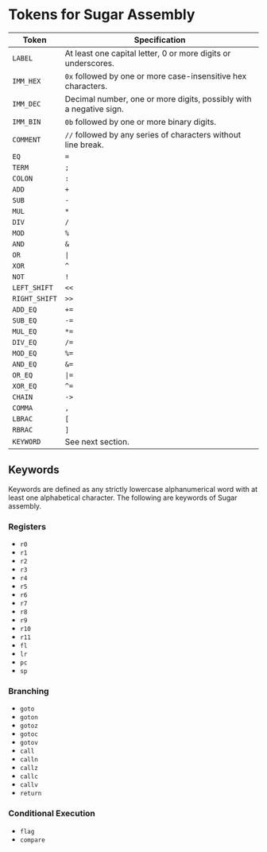 # Tokens for Sugar Assembly

| Token         | Specification                                                      |
|---------------|--------------------------------------------------------------------|
| `LABEL`       | At least one capital letter, 0 or more digits or underscores.      |
| `IMM_HEX`     | `0x` followed by one or more case-insensitive hex characters.      |
| `IMM_DEC`     | Decimal number, one or more digits, possibly with a negative sign. |
| `IMM_BIN`     | `0b` followed by one or more binary digits.                        |
| `COMMENT`     | `//` followed by any series of characters without line break.      |
| `EQ`          | `=`                                                                |
| `TERM`        | `;`                                                                |
| `COLON`       | `:`                                                                |
| `ADD`         | `+`                                                                |
| `SUB`         | `-`                                                                |
| `MUL`         | `*`                                                                |
| `DIV`         | `/`                                                                |
| `MOD`         | `%`                                                                |
| `AND`         | `&`                                                                |
| `OR`          | `\|`                                                               |
| `XOR`         | `^`                                                                |
| `NOT`         | `!`                                                                |
| `LEFT_SHIFT`  | `<<`                                                               |
| `RIGHT_SHIFT` | `>>`                                                               |
| `ADD_EQ`      | `+=`                                                               |
| `SUB_EQ`      | `-=`                                                               |
| `MUL_EQ`      | `*=`                                                               |
| `DIV_EQ`      | `/=`                                                               |
| `MOD_EQ`      | `%=`                                                               |
| `AND_EQ`      | `&=`                                                               |
| `OR_EQ`       | `\|=`                                                              |
| `XOR_EQ`      | `^=`                                                               |
| `CHAIN`       | `->`                                                               |
| `COMMA`       | `,`                                                                |
| `LBRAC`       | `[`                                                                |
| `RBRAC`       | `]`                                                                |
| `KEYWORD`     | See next section.                                                  |

## Keywords

Keywords are defined as any strictly lowercase alphanumerical word with at least one alphabetical character. 
The following are keywords of Sugar assembly. 

### Registers 

- `r0`
- `r1`
- `r2`
- `r3`
- `r4`
- `r5`
- `r6`
- `r7`
- `r8`
- `r9`
- `r10`
- `r11`
- `fl`
- `lr`
- `pc`
- `sp`

### Branching 

- `goto`
- `goton`
- `gotoz`
- `gotoc`
- `gotov`
- `call`
- `calln`
- `callz`
- `callc`
- `callv`
- `return`

### Conditional Execution

- `flag`
- `compare`